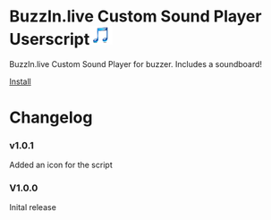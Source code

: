 # BuzzIn.live Custom Sound Player Userscript<img src='https://raw.githubusercontent.com/WilsontheWolf/BuzzIn.live-Custom-Sound-Player-Userscript/master/image.png' width="42"></img>
BuzzIn.live Custom Sound Player for buzzer. Includes a soundboard!

<a href="https://github.com/WilsontheWolf/BuzzIn.live-Custom-Sound-Player-Userscript/raw/master/sound.user.js">Install</a>
# Changelog
### v1.0.1
Added an icon for the script
### V1.0.0
Inital release 
